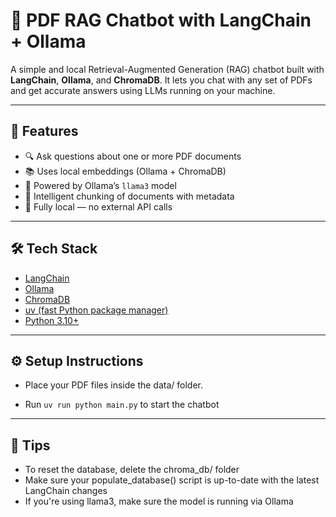 # 📄 PDF RAG Chatbot with LangChain + Ollama

A simple and local Retrieval-Augmented Generation (RAG) chatbot built with **LangChain**, **Ollama**, and **ChromaDB**. It lets you chat with any set of PDFs and get accurate answers using LLMs running on your machine.

---

## 🚀 Features

- 🔍 Ask questions about one or more PDF documents
- 📚 Uses local embeddings (Ollama + ChromaDB)
- 🤖 Powered by Ollama’s `llama3` model
- 🧠 Intelligent chunking of documents with metadata
- 💾 Fully local — no external API calls

---

## 🛠️ Tech Stack

- [LangChain](https://github.com/langchain-ai/langchain)
- [Ollama](https://ollama.com/)
- [ChromaDB](https://www.trychroma.com/)
- [uv (fast Python package manager)](https://github.com/astral-sh/uv)
- [Python 3.10+](https://www.python.org/)

---

## ⚙️ Setup Instructions

- Place your PDF files inside the data/ folder.

- Run `uv run python main.py` to start the chatbot

---

## 📝 Tips

- To reset the database, delete the chroma_db/ folder
- Make sure your populate_database() script is up-to-date with the latest LangChain changes
- If you're using llama3, make sure the model is running via Ollama
